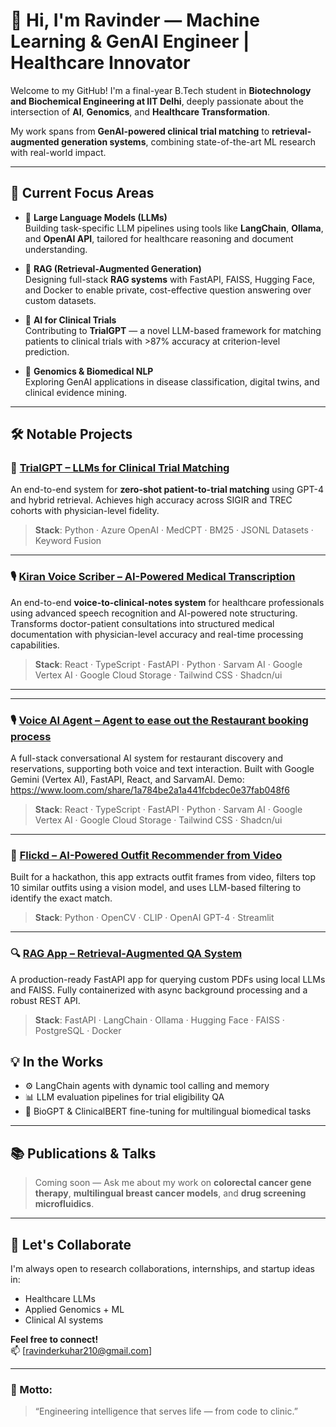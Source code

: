 # 👋 Hi, I'm Ravinder — Machine Learning & GenAI Engineer | Healthcare Innovator

Welcome to my GitHub! I'm a final-year B.Tech student in **Biotechnology and Biochemical Engineering at IIT Delhi**, deeply passionate about the intersection of **AI**, **Genomics**, and **Healthcare Transformation**.

My work spans from **GenAI-powered clinical trial matching** to **retrieval-augmented generation systems**, combining state-of-the-art ML research with real-world impact.

---

## 🚀 Current Focus Areas

- 🧠 **Large Language Models (LLMs)**  
  Building task-specific LLM pipelines using tools like **LangChain**, **Ollama**, and **OpenAI API**, tailored for healthcare reasoning and document understanding.

- 📄 **RAG (Retrieval-Augmented Generation)**  
  Designing full-stack **RAG systems** with FastAPI, FAISS, Hugging Face, and Docker to enable private, cost-effective question answering over custom datasets.

- 🧬 **AI for Clinical Trials**  
  Contributing to **TrialGPT** — a novel LLM-based framework for matching patients to clinical trials with >87% accuracy at criterion-level prediction.

- 🧪 **Genomics & Biomedical NLP**  
  Exploring GenAI applications in disease classification, digital twins, and clinical evidence mining.

---

## 🛠️ Notable Projects

### 🧪 [TrialGPT – LLMs for Clinical Trial Matching](https://github.com/Ravinder210/trialgpt)
An end-to-end system for **zero-shot patient-to-trial matching** using GPT-4 and hybrid retrieval. Achieves high accuracy across SIGIR and TREC cohorts with physician-level fidelity.

> **Stack**: Python · Azure OpenAI · MedCPT · BM25 · JSONL Datasets · Keyword Fusion

---

### 🎙️ [Kiran Voice Scriber – AI-Powered Medical Transcription](https://github.com/ravinder210/kiran-voice-scribe)
An end-to-end **voice-to-clinical-notes system** for healthcare professionals using advanced speech recognition and AI-powered note structuring. Transforms doctor-patient consultations into structured medical documentation with physician-level accuracy and real-time processing capabilities.

> **Stack**: React · TypeScript · FastAPI · Python · Sarvam AI · Google Vertex AI · Google Cloud Storage · Tailwind CSS · Shadcn/ui

---

---

### 🎙️ [Voice AI Agent – Agent to ease out the Restaurant booking process ](https://github.com/ravinder210/sarvam-ai-voice-agent)
A full-stack conversational AI system for restaurant discovery and reservations, supporting both voice and text interaction. Built with Google Gemini (Vertex AI), FastAPI, React, and SarvamAI.
Demo: https://www.loom.com/share/1a784be2a1a441fcbdec0e37fab048f6
> **Stack**: React · TypeScript · FastAPI · Python · Sarvam AI · Google Vertex AI · Google Cloud Storage · Tailwind CSS · Shadcn/ui

---

### 👗 [Flickd – AI-Powered Outfit Recommender from Video](https://github.com/Ravinder210/flickd-hackathon)
Built for a hackathon, this app extracts outfit frames from video, filters top 10 similar outfits using a vision model, and uses LLM-based filtering to identify the exact match.

> **Stack**: Python · OpenCV · CLIP · OpenAI GPT-4 · Streamlit

---

### 🔍 [RAG App – Retrieval-Augmented QA System](https://github.com/Ravinder210/rag_app)
A production-ready FastAPI app for querying custom PDFs using local LLMs and FAISS. Fully containerized with async background processing and a robust REST API.

> **Stack**: FastAPI · LangChain · Ollama · Hugging Face · FAISS · PostgreSQL · Docker

## 💡 In the Works

- ⚙️ LangChain agents with dynamic tool calling and memory
- 📊 LLM evaluation pipelines for trial eligibility QA
- 🧬 BioGPT & ClinicalBERT fine-tuning for multilingual biomedical tasks

---

## 📚 Publications & Talks
> Coming soon — Ask me about my work on **colorectal cancer gene therapy**, **multilingual breast cancer models**, and **drug screening microfluidics**.

---

## 🌱 Let's Collaborate
I'm always open to research collaborations, internships, and startup ideas in:
- Healthcare LLMs
- Applied Genomics + ML
- Clinical AI systems

**Feel free to connect!**  
📫 [ravinderkuhar210@gmail.com] 

---

### 🧠 Motto:
> “Engineering intelligence that serves life — from code to clinic.”

